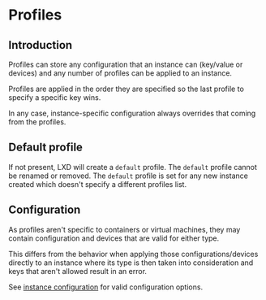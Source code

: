 # Profiles
## Introduction
Profiles can store any configuration that an instance can (key/value or devices)
and any number of profiles can be applied to an instance.

Profiles are applied in the order they are specified so the last profile to
specify a specific key wins.

In any case, instance-specific configuration always overrides that coming from
the profiles.

## Default profile
If not present, LXD will create a `default` profile.
The `default` profile cannot be renamed or removed.
The `default` profile is set for any new instance created which doesn't
specify a different profiles list.

## Configuration
As profiles aren't specific to containers or virtual machines, they may
contain configuration and devices that are valid for either type.

This differs from the behavior when applying those configurations/devices
directly to an instance where its type is then taken into consideration
and keys that aren't allowed result in an error.

See [instance configuration](instances.md) for valid configuration options.
